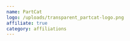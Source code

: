```yaml
---
name: PartCat
logo: /uploads/transparent_partcat-logo.png
affiliate: true
category: affiliations
---
```

